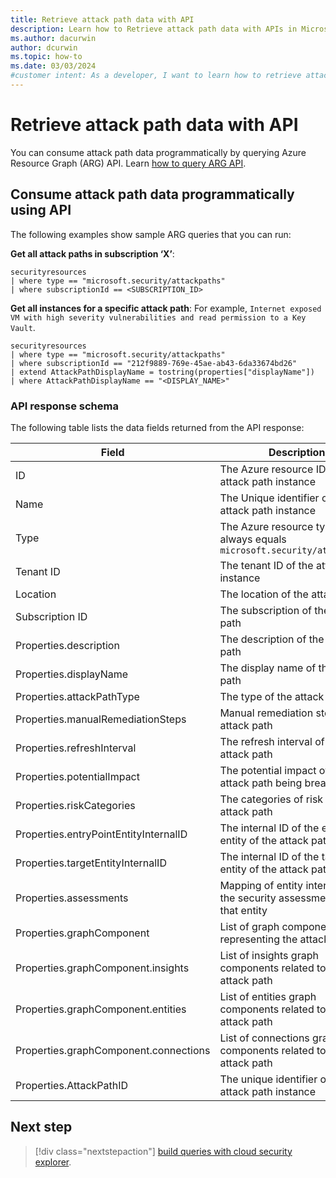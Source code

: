 ```yaml
---
title: Retrieve attack path data with API
description: Learn how to Retrieve attack path data with APIs in Microsoft Defender for Cloud and enhance the security of your environment.
ms.author: dacurwin
author: dcurwin
ms.topic: how-to
ms.date: 03/03/2024
#customer intent: As a developer, I want to learn how to retrieve attack path data with APIs in Microsoft Defender for Cloud so that I can enhance the security of my environment.
---
```


# Retrieve attack path data with API

You can consume attack path data programmatically by querying Azure Resource Graph (ARG) API.
Learn [how to query ARG API](/rest/api/azureresourcegraph/resourcegraph(2020-04-01-preview)/resources/resources?source=recommendations&tabs=HTTP).

## Consume attack path data programmatically using API

The following examples show sample ARG queries that you can run:

**Get all attack paths in subscription ‘X’**:

```kusto
securityresources
| where type == "microsoft.security/attackpaths"
| where subscriptionId == <SUBSCRIPTION_ID>
```

**Get all instances for a specific attack path**:
For example, `Internet exposed VM with high severity vulnerabilities and read permission to a Key Vault`.

```kusto
securityresources
| where type == "microsoft.security/attackpaths"
| where subscriptionId == "212f9889-769e-45ae-ab43-6da33674bd26"
| extend AttackPathDisplayName = tostring(properties["displayName"])
| where AttackPathDisplayName == "<DISPLAY_NAME>"
```

### API response schema

The following table lists the data fields returned from the API response:

| Field | Description |
|--|--|
| ID | The Azure resource ID of the attack path instance|
| Name | The Unique identifier of the attack path instance|
| Type | The Azure resource type, always equals `microsoft.security/attackpaths`|
| Tenant ID | The tenant ID of the attack path instance |
| Location | The location of the attack path |
| Subscription ID | The subscription of the attack path |
| Properties.description | The description of the attack path |
| Properties.displayName | The display name of the attack path |
| Properties.attackPathType | The type of the attack path|
| Properties.manualRemediationSteps | Manual remediation steps of the attack path |
| Properties.refreshInterval | The refresh interval of the attack path |
| Properties.potentialImpact | The potential impact of the attack path being breached |
| Properties.riskCategories | The categories of risk of the attack path |
| Properties.entryPointEntityInternalID | The internal ID of the entry point entity of the attack path |
| Properties.targetEntityInternalID | The internal ID of the target entity of the attack path |
| Properties.assessments | Mapping of entity internal ID to the security assessments on that entity |
| Properties.graphComponent | List of graph components representing the attack path |
| Properties.graphComponent.insights | List of insights graph components related to the attack path |
| Properties.graphComponent.entities | List of entities graph components related to the attack path |
| Properties.graphComponent.connections | List of connections graph components related to the attack path |
| Properties.AttackPathID | The unique identifier of the attack path instance |

## Next step

> [!div class="nextstepaction"]
> [build queries with cloud security explorer](how-to-manage-cloud-security-explorer.md).
